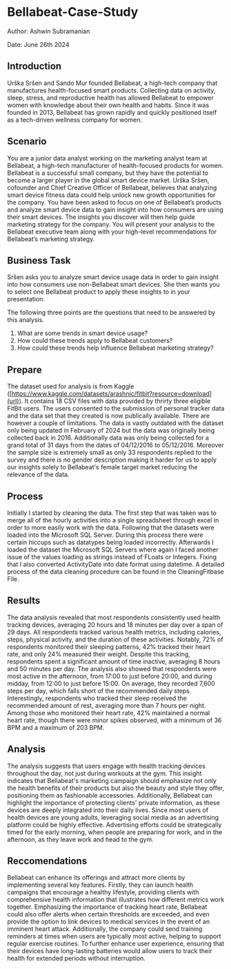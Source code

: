 # Bellabeat-Case-Study

Author: Ashwin Subramanian

Date: June 26th 2024

## Introduction

Urška Sršen and Sando Mur founded Bellabeat, a high-tech company that manufactures health-focused smart products. Collecting data on activity, sleep, stress, and reproductive health has allowed Bellabeat to empower women with knowledge about their own health and habits. Since it was founded in 2013, Bellabeat has grown rapidly and quickly positioned itself as a tech-driven wellness company for women.

## Scenario

You are a junior data analyst working on the marketing analyst team at Bellabeat, a high-tech manufacturer of health-focused products for women. Bellabeat is a successful small company, but they have the potential to become a larger player in the global smart device market. Urška Sršen, cofounder and Chief Creative Officer of Bellabeat, believes that analyzing smart device fitness data could help unlock new growth opportunities for the company. You have been asked to focus on one of Bellabeat’s products and analyze smart device data to gain insight into how consumers are using their smart devices. The insights you discover will then help guide marketing strategy for the company. You will present your analysis to the Bellabeat executive team along with your high-level recommendations for Bellabeat’s marketing strategy.

## Business Task

Sršen asks you to analyze smart device usage data in order to gain insight into how consumers use non-Bellabeat smart devices. She then wants you to select one Bellabeat product to apply these insights to in your presentation.

The following three points are the questions that need to be answered by this analysis.

1. What are some trends in smart device usage?
2. How could these trends apply to Bellabeat customers?
3. How could these trends help influence Bellabeat marketing strategy?

## Prepare

The dataset used for analysis is from Kaggle ([https://www.kaggle.com/datasets/arashnic/fitbit?resource=download](url)). It contains 18 CSV files with data provided by thrirty three eligible FitBit users. The users consented to the submission of personal tracker data and the data set that they created is now publically available. There are however a couple of limitations. The data is vastly outdated with the dataset only being updated in February of 2024 but the data was originally being collected back in 2016. Additionally data was only being collected for a grand total of 31 days from the dates of 04/12/2016 to 05/12/2016. Moreover the sample size is extremely small as only 33 respondents replied to the survey and there is no gender description making it harder for us to apply our insights solely to Bellabeat's female target market reducing the relevance of the data. 

## Process

Initially I started by cleaning the data. The first step that was taken was to merge all of the hourly activities into a single spreadsheet through excel in order to more easily work with the data. Following that the datasets were loaded into the Microsoft SQL Server. During this process there were certain hiccups such as datatypes being loaded incorrectly. Afterwards I loaded the dataset the Microsoft SQL Servers where again I faced another issue of the values loading as strings instead of FLoats or Integers. Fixing that I also converted ActivityDate into date format using datetime. A detailed process of the data cleaning procedure can be found in the CleaningFitbase File.


## Results

The data analysis revealed that most respondents consistently used health tracking devices, averaging 20 hours and 18 minutes per day over a span of 29 days. All respondents tracked various health metrics, including calories, steps, physical activity, and the duration of these activities. Notably, 72% of respondents monitored their sleeping patterns, 42% tracked their heart rate, and only 24% measured their weight. Despite this tracking, respondents spent a significant amount of time inactive, averaging 8 hours and 50 minutes per day. The analysis also showed that respondents were most active in the afternoon, from 17:00 to just before 20:00, and during midday, from 12:00 to just before 15:00. On average, they recorded 7,600 steps per day, which falls short of the recommended daily steps. Interestingly, respondents who tracked their sleep received the recommended amount of rest, averaging more than 7 hours per night. Among those who monitored their heart rate, 42% maintained a normal heart rate, though there were minor spikes observed, with a minimum of 36 BPM and a maximum of 203 BPM.

## Analysis

The analysis suggests that users engage with health tracking devices throughout the day, not just during workouts at the gym. This insight indicates that Bellabeat's marketing campaign should emphasize not only the health benefits of their products but also the beauty and style they offer, positioning them as fashionable accessories. Additionally, Bellabeat can highlight the importance of protecting clients' private information, as these devices are deeply integrated into their daily lives. Since most users of health devices are young adults, leveraging social media as an advertising platform could be highly effective. Advertising efforts could be strategically timed for the early morning, when people are preparing for work, and in the afternoon, as they leave work and head to the gym.

## Reccomendations

Bellabeat can enhance its offerings and attract more clients by implementing several key features. Firstly, they can launch health campaigns that encourage a healthy lifestyle, providing clients with comprehensive health information that illustrates how different metrics work together. Emphasizing the importance of tracking heart rate, Bellabeat could also offer alerts when certain thresholds are exceeded, and even provide the option to link devices to medical services in the event of an imminent heart attack. Additionally, the company could send training reminders at times when users are typically most active, helping to support regular exercise routines. To further enhance user experience, ensuring that their devices have long-lasting batteries would allow users to track their health for extended periods without interruption.
